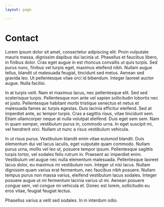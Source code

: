 ```yaml
---
layout: page

---
```


Contact
=======

<p>Lorem ipsum dolor sit amet, consectetur adipiscing elit. Proin vulputate mauris massa, dignissim dapibus dui lacinia ut. Phasellus et faucibus libero, in finibus dolor. Cras eget augue in est rhoncus convallis ut quis turpis. Sed purus nunc, finibus vel turpis eget, maximus eleifend nibh. Nullam augue tellus, blandit ut malesuada feugiat, tincidunt sed metus. Aenean sed gravida leo. Ut pellentesque vitae orci id bibendum. Integer laoreet auctor augue. Nulla facilisi.

In at turpis velit. Nam et maximus lacus, nec pellentesque elit. Sed sed scelerisque turpis. Pellentesque non ante vel sapien sollicitudin lobortis nec et justo. Pellentesque habitant morbi tristique senectus et netus et malesuada fames ac turpis egestas. Duis lacinia efficitur eleifend. Sed at imperdiet ante, ac tempor turpis. Cras a sagittis risus, vitae tincidunt sem. Etiam ullamcorper neque at nulla volutpat eleifend. Duis eget sem sem. Nam in quam semper, vestibulum purus in, commodo urna. In eget suscipit mi, vel hendrerit orci. Nullam ut nunc a risus vestibulum vehicula.

In ut risus purus. Vestibulum blandit enim vitae euismod blandit. Duis elementum dui vel lacus iaculis, eget vulputate quam commodo. Nullam purus urna, mollis vel leo ut, posuere tempor ipsum. Pellentesque sagittis turpis tortor, vel sodales felis rutrum in. Praesent ac imperdiet enim. Vestibulum vel augue nec nulla elementum malesuada. Pellentesque laoreet lacus dolor, eu maximus mi vestibulum non. Integer ut nisi lacus. Nullam dignissim quam varius erat fermentum, nec faucibus nibh posuere. Nullam tempus purus non massa varius, eleifend vestibulum lacus sodales. Integer posuere augue ut mi fermentum lacinia varius ut mi. Aenean posuere congue sem, vel congue mi vehicula et. Donec est lorem, sollicitudin eu eros vitae, feugiat feugiat lectus.

Phasellus varius a velit sed sodales. In in interdum odio.</p>